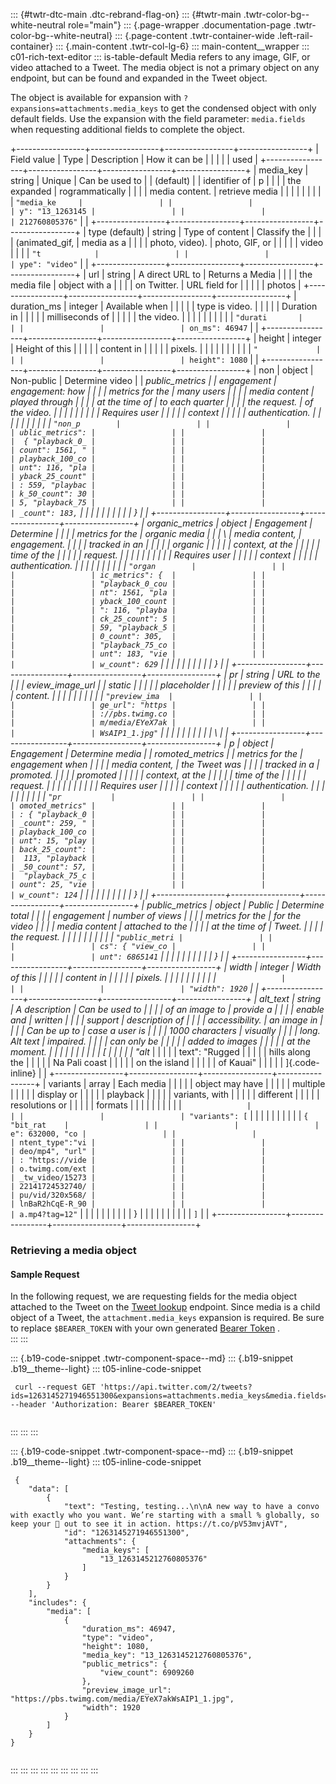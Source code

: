 ::: {#twtr-dtc-main .dtc-rebrand-flag-on}
::: {#twtr-main .twtr-color-bg--white-neutral role="main"}
::: {.page-wrapper .documentation-page .twtr-color-bg--white-neutral}
::: {.page-content .twtr-container-wide .left-rail-container}
::: {.main-content .twtr-col-lg-6}
::: main-content__wrapper
::: c01-rich-text-editor
::: is-table-default
Media refers to any image, GIF, or video attached to a Tweet. The media
object is not a primary object on any endpoint, but can be found and
expanded in the Tweet object.

The object is available for expansion with
` ?expansions=attachments.media_keys ` to get the condensed object with
only default fields. Use the expansion with the field parameter:
` media.fields ` when requesting additional fields to complete the
object.

+-----------------+-----------------+-----------------+-----------------+
| Field value     | Type            | Description     | How it can be   |
|                 |                 |                 | used            |
+-----------------+-----------------+-----------------+-----------------+
| media_key       | string          | Unique          | Can be used to  |
| (default)       |                 | identifier of   | p               |
|                 |                 | the expanded    | rogrammatically |
|                 |                 | media content.  | retrieve media  |
|                 |                 |                 |                 |
|                 |                 | ` "media_ke     |                 |
|                 |                 | y": "13_1263145 |                 |
|                 |                 | 212760805376" ` |                 |
+-----------------+-----------------+-----------------+-----------------+
| type (default)  | string          | Type of content | Classify the    |
|                 |                 | (animated_gif,  | media as a      |
|                 |                 | photo, video).  | photo, GIF, or  |
|                 |                 |                 | video           |
|                 |                 | ` "t            |                 |
|                 |                 | ype": "video" ` |                 |
+-----------------+-----------------+-----------------+-----------------+
| url             | string          | A direct URL to | Returns a Media |
|                 |                 | the media file  | object with a   |
|                 |                 | on Twitter.     | URL field for   |
|                 |                 |                 | photos          |
+-----------------+-----------------+-----------------+-----------------+
| duration_ms     | integer         | Available when  |                 |
|                 |                 | type is video.  |                 |
|                 |                 | Duration in     |                 |
|                 |                 | milliseconds of |                 |
|                 |                 | the video.      |                 |
|                 |                 |                 |                 |
|                 |                 | ` "durati       |                 |
|                 |                 | on_ms": 46947 ` |                 |
+-----------------+-----------------+-----------------+-----------------+
| height          | integer         | Height of this  |                 |
|                 |                 | content in      |                 |
|                 |                 | pixels.         |                 |
|                 |                 |                 |                 |
|                 |                 | ` "             |                 |
|                 |                 | height": 1080 ` |                 |
+-----------------+-----------------+-----------------+-----------------+
| non             | object          | Non-public      | Determine video |
| _public_metrics |                 | engagement      | engagement: how |
|                 |                 | metrics for the | many users      |
|                 |                 | media content   | played through  |
|                 |                 | at the time of  | to each quarter |
|                 |                 | the request.    | of the video.   |
|                 |                 |                 |                 |
|                 |                 | Requires user   |                 |
|                 |                 | context         |                 |
|                 |                 | authentication. |                 |
|                 |                 |                 |                 |
|                 |                 | ` "non_p        |                 |
|                 |                 | ublic_metrics": |                 |
|                 |                 |  { "playback_0_ |                 |
|                 |                 | count": 1561, " |                 |
|                 |                 | playback_100_co |                 |
|                 |                 | unt": 116, "pla |                 |
|                 |                 | yback_25_count" |                 |
|                 |                 | : 559, "playbac |                 |
|                 |                 | k_50_count": 30 |                 |
|                 |                 | 5, "playback_75 |                 |
|                 |                 | _count": 183, ` |                 |
|                 |                 |                 |                 |
|                 |                 | }               |                 |
+-----------------+-----------------+-----------------+-----------------+
| organic_metrics | object          | Engagement      | Determine       |
|                 |                 | metrics for the | organic media   |
|                 | \               | media content,  | engagement.     |
|                 |                 | tracked in an   |                 |
|                 |                 | organic         |                 |
|                 |                 | context, at the |                 |
|                 |                 | time of the     |                 |
|                 |                 | request.        |                 |
|                 |                 |                 |                 |
|                 |                 | Requires user   |                 |
|                 |                 | context         |                 |
|                 |                 | authentication. |                 |
|                 |                 |                 |                 |
|                 |                 | ` "organ        |                 |
|                 |                 | ic_metrics": {  |                 |
|                 |                 | "playback_0_cou |                 |
|                 |                 | nt": 1561, "pla |                 |
|                 |                 | yback_100_count |                 |
|                 |                 | ": 116, "playba |                 |
|                 |                 | ck_25_count": 5 |                 |
|                 |                 | 59, "playback_5 |                 |
|                 |                 | 0_count": 305,  |                 |
|                 |                 | "playback_75_co |                 |
|                 |                 | unt": 183, "vie |                 |
|                 |                 | w_count": 629 ` |                 |
|                 |                 |                 |                 |
|                 |                 | }               |                 |
+-----------------+-----------------+-----------------+-----------------+
| pr              | string          | URL to the      |                 |
| eview_image_url |                 | static          |                 |
|                 |                 | placeholder     |                 |
|                 |                 | preview of this |                 |
|                 |                 | content.        |                 |
|                 |                 |                 |                 |
|                 |                 | ` "preview_ima  |                 |
|                 |                 | ge_url": "https |                 |
|                 |                 | ://pbs.twimg.co |                 |
|                 |                 | m/media/EYeX7ak |                 |
|                 |                 | WsAIP1_1.jpg" ` |                 |
|                 |                 |                 |                 |
|                 |                 | \               |                 |
+-----------------+-----------------+-----------------+-----------------+
| p               | object          | Engagement      | Determine media |
| romoted_metrics |                 | metrics for the | engagement when |
|                 |                 | media content,  | the Tweet was   |
|                 |                 | tracked in a    | promoted.       |
|                 |                 | promoted        |                 |
|                 |                 | context, at the |                 |
|                 |                 | time of the     |                 |
|                 |                 | request.        |                 |
|                 |                 |                 |                 |
|                 |                 | Requires user   |                 |
|                 |                 | context         |                 |
|                 |                 | authentication. |                 |
|                 |                 |                 |                 |
|                 |                 | ` "pr           |                 |
|                 |                 | omoted_metrics" |                 |
|                 |                 | : { "playback_0 |                 |
|                 |                 | _count": 259, " |                 |
|                 |                 | playback_100_co |                 |
|                 |                 | unt": 15, "play |                 |
|                 |                 | back_25_count": |                 |
|                 |                 |  113, "playback |                 |
|                 |                 | _50_count": 57, |                 |
|                 |                 |  "playback_75_c |                 |
|                 |                 | ount": 25, "vie |                 |
|                 |                 | w_count": 124 ` |                 |
|                 |                 |                 |                 |
|                 |                 | }               |                 |
+-----------------+-----------------+-----------------+-----------------+
| public_metrics  | object          | Public          | Determine total |
|                 |                 | engagement      | number of views |
|                 |                 | metrics for the | for the video   |
|                 |                 | media content   | attached to the |
|                 |                 | at the time of  | Tweet.          |
|                 |                 | the request.    |                 |
|                 |                 |                 |                 |
|                 |                 | ` "public_metri |                 |
|                 |                 | cs": { "view_co |                 |
|                 |                 | unt": 6865141 ` |                 |
|                 |                 |                 |                 |
|                 |                 | }               |                 |
+-----------------+-----------------+-----------------+-----------------+
| width           | integer         | Width of this   |                 |
|                 |                 | content in      |                 |
|                 |                 | pixels.         |                 |
|                 |                 |                 |                 |
|                 |                 | `               |                 |
|                 |                 | "width": 1920 ` |                 |
+-----------------+-----------------+-----------------+-----------------+
| alt_text        | string          | A description   | Can be used to  |
|                 |                 | of an image to  | provide a       |
|                 |                 | enable and      | written         |
|                 |                 | support         | description of  |
|                 |                 | accessibility.  | an image in     |
|                 |                 | Can be up to    | case a user is  |
|                 |                 | 1000 characters | visually        |
|                 |                 | long. Alt text  | impaired.       |
|                 |                 | can only be     |                 |
|                 |                 | added to images |                 |
|                 |                 | at the moment.  |                 |
|                 |                 |                 |                 |
|                 |                 | [               |                 |
|                 |                 | \"alt_          |                 |
|                 |                 | text\": "Rugged |                 |
|                 |                 | hills along the |                 |
|                 |                 | Na Pali coast   |                 |
|                 |                 | on the island   |                 |
|                 |                 | of Kauai"       |                 |
|                 |                 | ]{.code-inline} |                 |
+-----------------+-----------------+-----------------+-----------------+
| variants        | array           | Each media      |                 |
|                 |                 | object may have |                 |
|                 |                 | multiple        |                 |
|                 |                 | display or      |                 |
|                 |                 | playback        |                 |
|                 |                 | variants, with  |                 |
|                 |                 | different       |                 |
|                 |                 | resolutions or  |                 |
|                 |                 | formats         |                 |
|                 |                 |                 |                 |
|                 |                 | `               |                 |
|                 |                 | "variants": [ ` |                 |
|                 |                 |                 |                 |
|                 |                 | ` { "bit_rat    |                 |
|                 |                 | e": 632000, "co |                 |
|                 |                 | ntent_type":"vi |                 |
|                 |                 | deo/mp4", "url" |                 |
|                 |                 | : "https://vide |                 |
|                 |                 | o.twimg.com/ext |                 |
|                 |                 | _tw_video/15273 |                 |
|                 |                 | 22141724532740/ |                 |
|                 |                 | pu/vid/320x568/ |                 |
|                 |                 | lnBaR2hCqE-R_90 |                 |
|                 |                 | a.mp4?tag=12" ` |                 |
|                 |                 |                 |                 |
|                 |                 | }               |                 |
|                 |                 |                 |                 |
|                 |                 | ` ] `           |                 |
+-----------------+-----------------+-----------------+-----------------+

### 

### Retrieving a media object

#### Sample Request

In the following request, we are requesting fields for the media object
attached to the Tweet on the [Tweet
lookup](/en/docs/twitter-api/tweets/lookup/introduction.html) endpoint.
Since media is a child object of a Tweet, the ` attachment.media_keys `
expansion is required. Be sure to replace ` $BEARER_TOKEN ` with your
own generated [Bearer
Token](/en/docs/authentication/oauth-2-0/bearer-tokens) .\
:::
:::

::: {.b19-code-snippet .twtr-component-space--md}
::: {.b19-snippet .b19__theme--light}
::: t05-inline-code-snippet
``` {.line-numbers .t05__pre--with-button .t05__pre--wrap-text}
 curl --request GET 'https://api.twitter.com/2/tweets?ids=1263145271946551300&expansions=attachments.media_keys&media.fields=duration_ms,height,media_key,preview_image_url,public_metrics,type,url,width,alt_text' --header 'Authorization: Bearer $BEARER_TOKEN'
    
```
:::
:::
:::

::: {.b19-code-snippet .twtr-component-space--md}
::: {.b19-snippet .b19__theme--light}
::: t05-inline-code-snippet
``` line-numbers
 {
    "data": [
        {
            "text": "Testing, testing...\n\nA new way to have a convo with exactly who you want. We’re starting with a small % globally, so keep your 👀 out to see it in action. https://t.co/pV53mvjAVT",
            "id": "1263145271946551300",
            "attachments": {
                "media_keys": [
                    "13_1263145212760805376"
                ]
            }
        }
    ],
    "includes": {
        "media": [
            {
                "duration_ms": 46947,
                "type": "video",
                "height": 1080,
                "media_key": "13_1263145212760805376",
                "public_metrics": {
                    "view_count": 6909260
                },
                "preview_image_url": "https://pbs.twimg.com/media/EYeX7akWsAIP1_1.jpg",
                "width": 1920
            }
        ]
    }
}
    
```
:::
:::
:::
:::
:::
:::
:::
:::
:::
